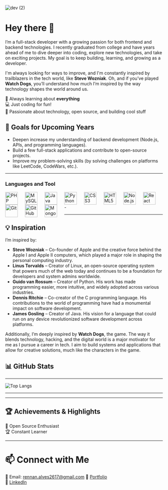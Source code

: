 
![dev (2)](https://github.com/user-attachments/assets/b14124d3-5147-4a57-9d50-97981b7d26ac)

# Hey there 👋

I’m a full-stack developer with a growing passion for both frontend and backend technologies. I recently graduated from college and have years ahead of me to dive deeper into coding, explore new technologies, and take on exciting projects. My goal is to keep building, learning, and growing as a developer.

I'm always looking for ways to improve, and I'm constantly inspired by trailblazers in the tech world, like **Steve Wozniak**. Oh, and if you’ve played **Watch Dogs**, you’ll understand how much I’m inspired by the way technology shapes the world around us.

🌱 Always learning about **everything**  
💻 Just coding for fun!  
🚀 Passionate about technology, open source, and building cool stuff



## 🎯 Goals for Upcoming Years

- Deepen increase my understanding of backend development (Node.js, APIs, and programming languages).
- Build a few full-stack applications and contribute to open-source projects.
- Improve my problem-solving skills (by solving challenges on platforms like LeetCode, CodeWars, etc.).

---

### Languages and Tool
<a href="https://www.php.net/">
  <img align="left" alt="PHP" width="40px" style="padding-right:20px;" src="https://cdn.jsdelivr.net/gh/devicons/devicon/icons/php/php-original.svg"/>
</a>
<a href="https://www.mysql.com/">
  <img align="left" alt="MySQL" width="40px" style="padding-right:20px;" src="https://cdn.jsdelivr.net/gh/devicons/devicon/icons/mysql/mysql-original.svg"/>
</a>
<a href="https://www.oracle.com/java/">
  <img align="left" alt="Java" width="40px" style="padding-right:20px;" src="https://cdn.jsdelivr.net/gh/devicons/devicon/icons/java/java-original.svg"/>
</a>
<a href="https://www.python.org/">
  <img align="left" alt="Python" width="40px" style="padding-right:20px;" src="https://cdn.jsdelivr.net/gh/devicons/devicon/icons/python/python-original.svg"/>
</a>
<a href="https://developer.mozilla.org/en-US/docs/Web/CSS">
  <img align="left" alt="CSS3" width="40px" style="padding-right:20px;" src="https://cdn.jsdelivr.net/gh/devicons/devicon/icons/css3/css3-original.svg"/>
</a>
<a href="https://developer.mozilla.org/en-US/docs/Web/HTML">
  <img align="left" alt="HTML5" width="40px" style="padding-right:20px;" src="https://cdn.jsdelivr.net/gh/devicons/devicon/icons/html5/html5-original.svg"/>
</a>
<a href="https://nodejs.org/">
  <img align="left" alt="Node.js" width="40px" style="padding-right:20px;" src="https://cdn.jsdelivr.net/gh/devicons/devicon/icons/nodejs/nodejs-original.svg"/>
</a>
<a href="https://reactjs.org/">
  <img align="left" alt="React" width="40px" style="padding-right:20px;" src="https://cdn.jsdelivr.net/gh/devicons/devicon/icons/react/react-original.svg"/>
</a>
<a href="https://git-scm.com/">
  <img align="left" alt="Git" width="40px" style="padding-right:20px;" src="https://cdn.jsdelivr.net/gh/devicons/devicon/icons/git/git-original.svg"/>
</a>
<a href="https://github.com/">
  <img align="left" alt="GitHub" width="40px" style="padding-right:20px;" src="https://cdn.jsdelivr.net/gh/devicons/devicon/icons/github/github-original.svg"/>
</a>
<a href="https://www.mongodb.com/">
  <img align="left" alt="MongoDB" width="40px" style="padding-right:20px;" src="https://cdn.jsdelivr.net/gh/devicons/devicon/icons/mongodb/mongodb-original.svg"/>
</a>
-

***
## 💡 Inspiration
I’m inspired by:


- **Steve Wozniak** – Co-founder of Apple and the creative force behind the Apple I and Apple II computers, which played a major role in shaping the personal computing industry.
- **Linus Torvalds** – Creator of Linux, an open-source operating system that powers much of the web today and continues to be a foundation for developers and system admins worldwide.
- **Guido van Rossum** – Creator of Python. His work has made programming easier, more intuitive, and widely adopted across various industries.
- **Dennis Ritchie** – Co-creator of the C programming language. His contributions to the world of programming have had a monumental impact on software development.
- **James Gosling** – Creator of Java. His vision for a language that could run on any device revolutionized software development across platforms.

Additionally, I’m deeply inspired by **Watch Dogs**, the game. The way it blends technology, hacking, and the digital world is a major motivator for me as I pursue a career in tech. I aim to build systems and applications that allow for creative solutions, much like the characters in the game.

## 📊 GitHub Stats

---

![Top Langs](https://github-readme-stats.vercel.app/api/top-langs/?username=lrennan&layout=compact&theme=dark)

---

---

## 🏆 Achievements & Highlights

🎯 Open Source Enthusiast  
🏆 Constant Learner

---

# 📫 Connect with Me

📧 Email: rennan.alves2617@gmail.com
🔗 [Portfolio](https://lrennan.github.io/web_portifolio/)  
💼 [LinkedIn](https://www.linkedin.com/in/rennan-dev/)
